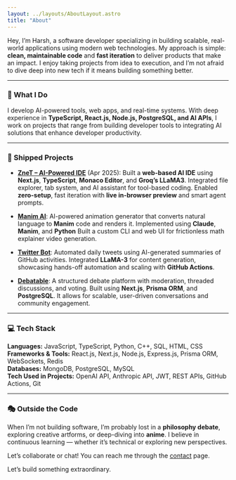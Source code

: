 ```yaml
---
layout: ../layouts/AboutLayout.astro
title: "About"
---
```


Hey, I’m Harsh, a software developer specializing in building scalable, real-world applications using modern web technologies. My approach is simple: **clean, maintainable code** and **fast iteration** to deliver products that make an impact. I enjoy taking projects from idea to execution, and I’m not afraid to dive deep into new tech if it means building something better.

---

### 🧠 What I Do

I develop AI-powered tools, web apps, and real-time systems. With deep experience in **TypeScript, React.js, Node.js, PostgreSQL, and AI APIs**, I work on projects that range from building developer tools to integrating AI solutions that enhance developer productivity.

---

### 🚀 Shipped Projects

- **[ZneT – AI-Powered IDE](https://znetdev.vercel.app/)** (Apr 2025):
  Built a **web-based AI IDE** using **Next.js**, **TypeScript**, **Monaco Editor**, and **Groq’s LLaMA3**.
  Integrated file explorer, tab system, and AI assistant for tool-based coding.
  Enabled **zero-setup**, fast iteration with **live in-browser preview** and smart agent prompts.

- **[Manim AI](https://manimai.vercel.app/)**:
  AI-powered animation generator that converts natural language to **Manim** code and renders it.
  Implemented using **Claude**, **Manim**, and **Python**
  Built a custom CLI and web UI for frictionless math explainer video generation.

- **[Twitter Bot](https://github.com/harsh-dev0/Shitposting-bot)**: Automated daily tweets using AI-generated summaries of GitHub activities. Integrated **LLaMA-3** for content generation, showcasing hands-off automation and scaling with **GitHub Actions**.
- **[Debatable](https://debatable01.vercel.app/)**: A structured debate platform with moderation, threaded discussions, and voting. Built using **Next.js**, **Prisma ORM**, and **PostgreSQL**. It allows for scalable, user-driven conversations and community engagement.
<!-- - **[Review Widget](https://harsh-dev0.github.io/customer-review-tracking-application/)**: A flexible widget for collecting and displaying customer reviews, with analytics and moderation features. Focused on seamless integration and **user engagement**.
- **[CodeZen](https://code-zen.vercel.app/)**: A **full-stack code editor** supporting multiple languages with persistent project storage. Built with **Next.js** and **MongoDB**, optimized for accessibility and mobile-first usage. -->

---

### 💻 Tech Stack

**Languages:** JavaScript, TypeScript, Python, C++, SQL, HTML, CSS  
**Frameworks & Tools:** React.js, Next.js, Node.js, Express.js, Prisma ORM, WebSockets, Redis  
**Databases:** MongoDB, PostgreSQL, MySQL  
**Tech Used in Projects:** OpenAI API, Anthropic API, JWT, REST APIs, GitHub Actions, Git

---

### 🎭 Outside the Code

When I’m not building software, I’m probably lost in a **philosophy debate**, exploring creative artforms, or deep-diving into **anime**. I believe in continuous learning — whether it’s technical or exploring new perspectives.

Let’s collaborate or chat! You can reach me through the [contact](/contact) page.

Let’s build something extraordinary.
